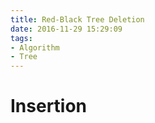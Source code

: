 ```yaml
---
title: Red-Black Tree Deletion
date: 2016-11-29 15:29:09
tags:
- Algorithm
- Tree
---
```


# Insertion #
